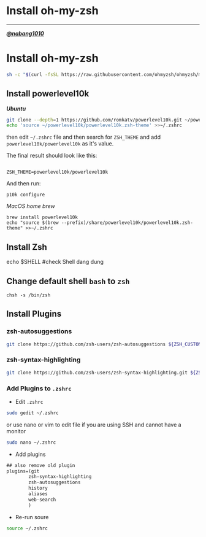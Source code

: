 # Install oh-my-zsh

---

[***@nabang1010***](https://github.com/nabang1010)

# Install oh-my-zsh

```bash
sh -c "$(curl -fsSL https://raw.githubusercontent.com/ohmyzsh/ohmyzsh/master/tools/install.sh)"
```

## Install powerlevel10k

***Ubuntu***

```bash
git clone --depth=1 https://github.com/romkatv/powerlevel10k.git ~/powerlevel10k
echo 'source ~/powerlevel10k/powerlevel10k.zsh-theme' >>~/.zshrc
```

then edit `~/.zshrc` file and then search for `ZSH_THEME` and add `powerlevel10k/powerlevel10k` as it's value.

The final result should look like this:

```

ZSH_THEME=powerlevel10k/powerlevel10k
```

And then run:

```
p10k configure

```

*MacOS home brew*

```
brew install powerlevel10k
echo "source $(brew --prefix)/share/powerlevel10k/powerlevel10k.zsh-theme" >>~/.zshrc
```

## Install Zsh

echo $SHELL     #check Shell dang dung


## Change default shell `bash` to `zsh`

```
chsh -s /bin/zsh
```


## Install Plugins

### zsh-autosuggestions

```bash
git clone https://github.com/zsh-users/zsh-autosuggestions ${ZSH_CUSTOM:-~/.oh-my-zsh/custom}/plugins/zsh-autosuggestions
```

### zsh-syntax-highlighting

```bash
git clone https://github.com/zsh-users/zsh-syntax-highlighting.git ${ZSH_CUSTOM:-~/.oh-my-zsh/custom}/plugins/zsh-syntax-highlighting
```

### Add Plugins to `.zshrc`

- Edit `.zshrc`

```bash
sudo gedit ~/.zshrc
```

or use nano or vim to edit file  if you are using SSH and cannot have a monitor

```bash
sudo nano ~/.zshrc
```

- Add plugins

```txt
## also remove old plugin 
plugins=(git 
        zsh-syntax-highlighting
        zsh-autosuggestions 
        history 
        aliases 
        web-search
        )
```

- Re-run soure

```bash
source ~/.zshrc
```
